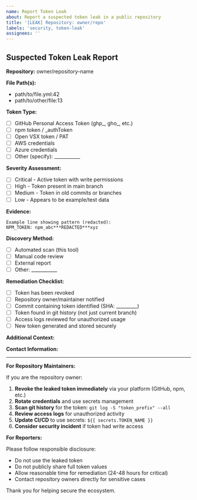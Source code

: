 ```yaml
---
name: Report Token Leak
about: Report a suspected token leak in a public repository
title: '[LEAK] Repository: owner/repo'
labels: 'security, token-leak'
assignees: ''
---
```


## Suspected Token Leak Report

**Repository:** owner/repository-name

**File Path(s):**
- path/to/file.yml:42
- path/to/other/file:13

**Token Type:**
- [ ] GitHub Personal Access Token (ghp_, gho_, etc.)
- [ ] npm token / _authToken
- [ ] Open VSX token / PAT
- [ ] AWS credentials
- [ ] Azure credentials
- [ ] Other (specify): ___________

**Severity Assessment:**
- [ ] Critical - Active token with write permissions
- [ ] High - Token present in main branch
- [ ] Medium - Token in old commits or branches
- [ ] Low - Appears to be example/test data

**Evidence:**
<!-- Provide redacted excerpts showing the leak. DO NOT paste full tokens. -->

```
Example line showing pattern (redacted):
NPM_TOKEN: npm_abc***REDACTED***xyz
```

**Discovery Method:**
- [ ] Automated scan (this tool)
- [ ] Manual code review
- [ ] External report
- [ ] Other: ___________

**Remediation Checklist:**
- [ ] Token has been revoked
- [ ] Repository owner/maintainer notified
- [ ] Commit containing token identified (SHA: _________)
- [ ] Token found in git history (not just current branch)
- [ ] Access logs reviewed for unauthorized usage
- [ ] New token generated and stored securely

**Additional Context:**
<!-- Add any other relevant information about the leak -->

**Contact Information:**
<!-- Optional: How to reach you for follow-up -->

---

**For Repository Maintainers:**

If you are the repository owner:
1. **Revoke the leaked token immediately** via your platform (GitHub, npm, etc.)
2. **Rotate credentials** and use secrets management
3. **Scan git history** for the token: `git log -S "token_prefix" --all`
4. **Review access logs** for unauthorized activity
5. **Update CI/CD** to use secrets: `${{ secrets.TOKEN_NAME }}`
6. **Consider security incident** if token had write access

**For Reporters:**

Please follow responsible disclosure:
- Do not use the leaked token
- Do not publicly share full token values
- Allow reasonable time for remediation (24-48 hours for critical)
- Contact repository owners directly for sensitive cases

Thank you for helping secure the ecosystem.
